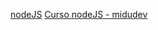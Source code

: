 [nodeJS](https://nodejs.org/api/path.html#pathextnamepath)
[Curso nodeJS - midudev](https://www.youtube.com/watch?v=o85OkeVtm7k)
